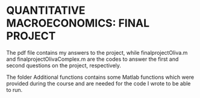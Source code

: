 # QUANTITATIVE MACROECONOMICS: FINAL PROJECT
The pdf file contains my answers to the project, while finalprojectOliva.m and finalprojectOlivaComplex.m are the codes to answer the first and second questions on the project, respectively.

The folder Additional functions contains some Matlab functions which were provided during the course and are needed for the code I wrote to be able to run. 
